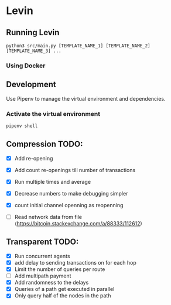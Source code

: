 
# Levin

## Running Levin
```shell
python3 src/main.py [TEMPLATE_NAME_1] [TEMPLATE_NAME_2] [TEMPLATE_NAME_3] ...
```

### Using Docker


## Development
Use Pipenv to manage the virtual environment and dependencies.

### Activate the virtual environment
```bash
pipenv shell
```

## Compression TODO:
- [X] Add re-opening
- [X] Add count re-openings till number of transactions
- [X] Run multiple times and average
- [X] Decrease numbers to make debugging simpler
- [X] count initial channel openning as reopenning
- [ ] Read network data from file (https://bitcoin.stackexchange.com/a/88333/112612)


## Transparent TODO:
- [X] Run concurrent agents
- [X] add delay to sending transactions on for each hop
- [X] Limit the number of queries per route
- [ ] Add multipath payment
- [X] Add randomness to the delays
- [X] Queries of a path get executed in parallel
- [X] Only query half of the nodes in the path
